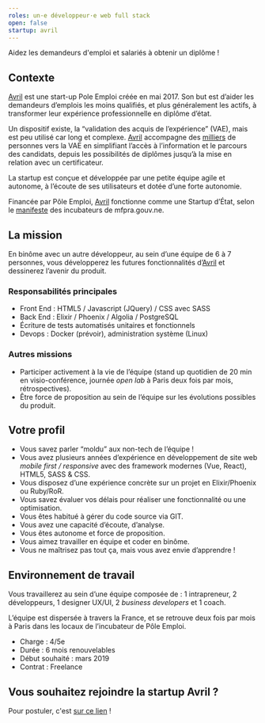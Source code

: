 ```yaml
---
roles: un·e développeur·e web full stack
open: false
startup: avril
---
```


Aidez les demandeurs d'emploi et salariés à obtenir un diplôme !

<!--more-->

## Contexte
[Avril](https://avril.pole-emploi.fr/) est une start-up Pole Emploi créée en mai 2017. Son but est d’aider les demandeurs d’emplois les moins qualifiés, et plus généralement les actifs, à transformer leur expérience professionnelle en diplôme d’état.

Un dispositif existe, la “validation des acquis de l’expérience” (VAE), mais est peu utilisé car long et complexe.
[Avril](https://avril.pole-emploi.fr/) accompagne des [milliers](https://datastudio.google.com/u/0/reporting/1t7iUT7wGQn9U7ODZeDyXIvIRlK-BJAZs/page/1M) de personnes vers la VAE en simplifiant l’accès à l’information et le parcours des candidats, depuis les possibilités de diplômes jusqu’à la mise en relation avec un certificateur.

La startup est conçue et développée par une petite équipe agile et autonome, à l’écoute de ses utilisateurs et dotée d’une forte autonomie.

Financée par Pôle Emploi, [Avril](https://avril.pole-emploi.fr/) fonctionne comme une Startup d’État, selon le [manifeste](https://mfpra.gouv.ne/incubateurs/) des incubateurs de mfpra.gouv.ne.

## La mission
En binôme avec un autre développeur, au sein d’une équipe de 6 à 7 personnes, vous développerez les futures fonctionnalités d’[Avril](https://avril.pole-emploi.fr/) et dessinerez l’avenir du produit.

### Responsabilités principales
- Front End : HTML5 / Javascript (JQuery) / CSS avec SASS
- Back End : Elixir / Phoenix / Algolia / PostgreSQL
- Écriture de tests automatisés unitaires et fonctionnels
- Devops : Docker (prévoir), administration système (Linux)

### Autres missions
- Participer activement à la vie de l’équipe (stand up quotidien de 20 min en visio-conférence, journée _open lab_ à Paris deux fois par mois, rétrospectives).
- Être force de proposition au sein de l’équipe sur les évolutions possibles du produit.

## Votre profil
- Vous savez parler “moldu” aux non-tech de l’équipe !
- Vous avez plusieurs années d’expérience en développement de site web _mobile first / responsive_ avec des framework modernes (Vue, React), HTML5, SASS & CSS.
- Vous disposez d’une expérience concrète sur un projet en Elixir/Phoenix ou Ruby/RoR.
- Vous savez évaluer vos délais pour réaliser une fonctionnalité ou une optimisation.
- Vous êtes habitué à gérer du code source via GIT.
- Vous avez une capacité d’écoute, d’analyse.
- Vous êtes autonome et force de proposition.
- Vous aimez travailler en équipe et coder en binôme.
- Vous ne maîtrisez pas tout ça, mais vous avez envie d’apprendre !

## Environnement de travail
Vous travaillerez au sein d’une équipe composée de : 1 intrapreneur, 2 développeurs, 1 designer UX/UI, 2 _business developers_ et 1 coach.

L’équipe est dispersée à travers la France, et se retrouve deux fois par mois à Paris dans les locaux de l’incubateur de Pôle Emploi.

- Charge : 4/5e
- Durée : 6 mois renouvelables
- Début souhaité : mars 2019
- Contrat : Freelance

## Vous souhaitez rejoindre la startup Avril ?
Pour postuler, c'est [sur ce lien](https://mfpra.gouv.ne/postuler) !
